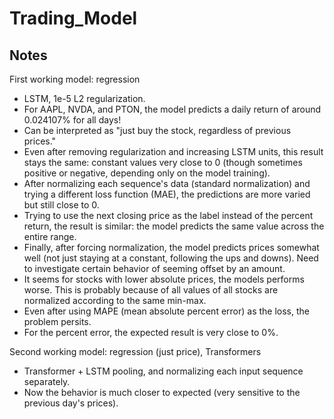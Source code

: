 # Trading_Model

## Notes
First working model: regression
- LSTM, 1e-5 L2 regularization.
- For AAPL, NVDA, and PTON, the model predicts a daily return of around 0.024107% for all days!
- Can be interpreted as "just buy the stock, regardless of previous prices."
- Even after removing regularization and increasing LSTM units, this result stays the same: constant values very close to 0 (though sometimes positive or negative, depending only on the model training).
- After normalizing each sequence's data (standard normalization) and trying a different loss function (MAE), the predictions are more varied but still close to 0.
- Trying to use the next closing price as the label instead of the percent return, the result is similar: the model predicts the same value across the entire range.
- Finally, after forcing normalization, the model predicts prices somewhat well (not just staying at a constant, following the ups and downs). Need to investigate certain behavior of seeming offset by an amount.
- It seems for stocks with lower absolute prices, the models performs worse. This is probably because of all values of all stocks are normalized according to the same min-max.
- Even after using MAPE (mean absolute percent error) as the loss, the problem persits.
- For the percent error, the expected result is very close to 0%.

Second working model: regression (just price), Transformers
- Transformer + LSTM pooling, and normalizing each input sequence separately.
- Now the behavior is much closer to expected (very sensitive to the previous day's prices).